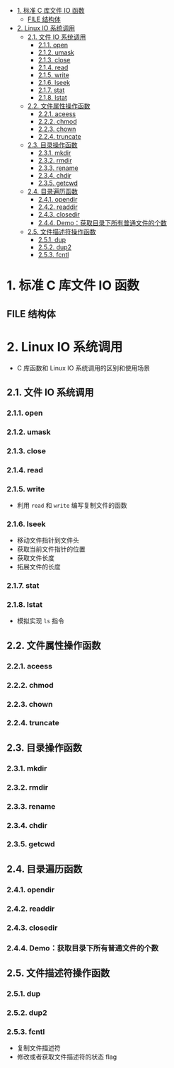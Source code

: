 - [1. 标准 C 库文件 IO 函数](#1-标准-c-库文件-io-函数)
  - [FILE 结构体](#file-结构体)
- [2. Linux IO 系统调用](#2-linux-io-系统调用)
  - [2.1. 文件 IO 系统调用](#21-文件-io-系统调用)
    - [2.1.1. open](#211-open)
    - [2.1.2. umask](#212-umask)
    - [2.1.3. close](#213-close)
    - [2.1.4. read](#214-read)
    - [2.1.5. write](#215-write)
    - [2.1.6. lseek](#216-lseek)
    - [2.1.7. stat](#217-stat)
    - [2.1.8. lstat](#218-lstat)
  - [2.2. 文件属性操作函数](#22-文件属性操作函数)
    - [2.2.1. aceess](#221-aceess)
    - [2.2.2. chmod](#222-chmod)
    - [2.2.3. chown](#223-chown)
    - [2.2.4. truncate](#224-truncate)
  - [2.3. 目录操作函数](#23-目录操作函数)
    - [2.3.1. mkdir](#231-mkdir)
    - [2.3.2. rmdir](#232-rmdir)
    - [2.3.3. rename](#233-rename)
    - [2.3.4. chdir](#234-chdir)
    - [2.3.5. getcwd](#235-getcwd)
  - [2.4. 目录遍历函数](#24-目录遍历函数)
    - [2.4.1. opendir](#241-opendir)
    - [2.4.2. readdir](#242-readdir)
    - [2.4.3. closedir](#243-closedir)
    - [2.4.4. Demo：获取目录下所有普通文件的个数](#244-demo获取目录下所有普通文件的个数)
  - [2.5. 文件描述符操作函数](#25-文件描述符操作函数)
    - [2.5.1. dup](#251-dup)
    - [2.5.2. dup2](#252-dup2)
    - [2.5.3. fcntl](#253-fcntl)

# 1. 标准 C 库文件 IO 函数

## FILE 结构体

# 2. Linux IO 系统调用

- C 库函数和 Linux IO 系统调用的区别和使用场景

## 2.1. 文件 IO 系统调用

### 2.1.1. open

### 2.1.2. umask

### 2.1.3. close

### 2.1.4. read

### 2.1.5. write

- 利用 `read` 和 `write` 编写复制文件的函数

### 2.1.6. lseek

- 移动文件指针到文件头
- 获取当前文件指针的位置
- 获取文件长度
- 拓展文件的长度

### 2.1.7. stat

### 2.1.8. lstat

- 模拟实现 `ls` 指令

## 2.2. 文件属性操作函数

### 2.2.1. aceess

### 2.2.2. chmod

### 2.2.3. chown

### 2.2.4. truncate

## 2.3. 目录操作函数

### 2.3.1. mkdir

### 2.3.2. rmdir

### 2.3.3. rename

### 2.3.4. chdir

### 2.3.5. getcwd

## 2.4. 目录遍历函数

### 2.4.1. opendir

### 2.4.2. readdir

### 2.4.3. closedir

### 2.4.4. Demo：获取目录下所有普通文件的个数

## 2.5. 文件描述符操作函数

### 2.5.1. dup

### 2.5.2. dup2

### 2.5.3. fcntl

- 复制文件描述符
- 修改或者获取文件描述符的状态 flag